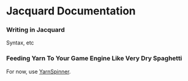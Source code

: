 # Jacquard Documentation

### Writing in Jacquard

Syntax, etc

### Feeding Yarn To Your Game Engine Like Very Dry Spaghetti

For now, use [YarnSpinner](https://github.com/thesecretlab/YarnSpinner).